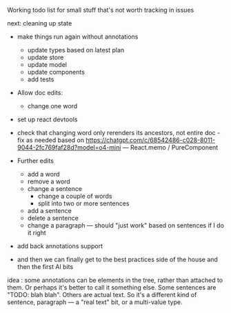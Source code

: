 Working todo list for small stuff that's not worth tracking in issues

next: cleaning up state
- make things run again without annotations
    + update types based on latest plan
    + update store
    - update model
    - update components
    - add tests
- Allow doc edits:
    - change one word
- set up react devtools
 - check that changing word only rerenders its ancestors, not entire doc
        - fix as needed based on https://chatgpt.com/c/68542486-c028-8011-9044-2fc769faf28d?model=o4-mini — React.memo / PureComponent
- Further edits
    - add a word
    - remove a word
    - change a sentence
        - change a couple of words
        - split into two or more sentences
    - add a sentence
    - delete a sentence
    - change a paragraph — should "just work" based on sentences if I do it right

- add back annotations support

- and then we can finally get to the best practices side of the house and then the first AI bits


idea : some annotations can be elements in the tree, rather than attached to them. Or perhaps it's better to call it something else. Some sentences are "TODO: blah blah". Others are actual text. So it's a different kind of sentence, paragraph — a "real text" bit, or a multi-value type.

